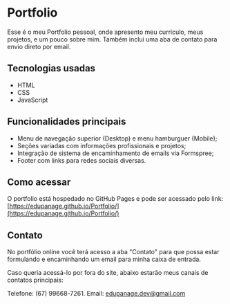 # Portfolio

Esse é o meu Portfolio pessoal, onde apresento meu currículo, meus projetos, e um pouco sobre mim. Também inclui uma aba de contato para envio direto por email.

## Tecnologias usadas

- HTML  
- CSS  
- JavaScript  

## Funcionalidades principais

- Menu de navegação superior (Desktop) e menu hamburguer (Mobile);
- Seções variadas com informações profissionais e projetos;
- Integração de sistema de encaminhamento de emails via Formspree;
- Footer com links para redes sociais diversas.

## Como acessar

O portfolio está hospedado no GitHub Pages e pode ser acessado pelo link:  
[https://edupanage.github.io/Portfolio/](https://edupanage.github.io/Portfolio/)

## Contato

No portfólio online você terá acesso a aba "Contato" para que possa estar formulando e encaminhando um email para minha caixa de entrada.

Caso queria acessá-lo por fora do site, abaixo estarão meus canais de contatos principais:

Telefone: (67) 99668-7261.
Email: edupanage.dev@gmail.com
